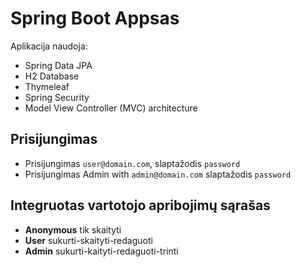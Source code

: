 # Spring Boot Appsas

Aplikacija naudoja:
- Spring Data JPA
- H2 Database
- Thymeleaf
- Spring Security
- Model View Controller (MVC) architecture


## Prisijungimas

- Prisijungimas `user@domain.com`, slaptažodis `password`
- Prisijungimas Admin with `admin@domain.com` slaptažodis `password`

## Integruotas vartotojo apribojimų sąrašas

- **Anonymous** tik skaityti
- **User** sukurti-skaityti-redaguoti
- **Admin** sukurti-kaityti-redaguoti-trinti
